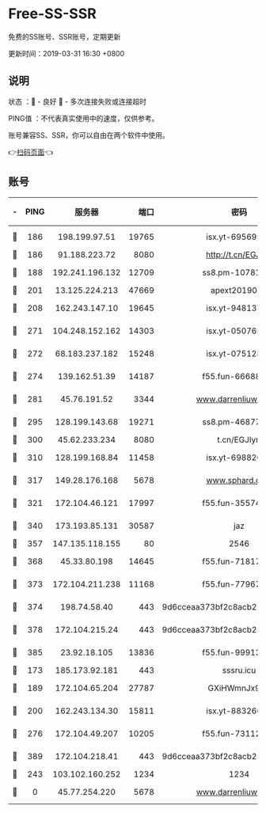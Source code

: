 # Free-SS-SSR

免费的SS账号、SSR账号，定期更新

更新时间：2019-03-31 16:30 +0800

## 说明

状态     ：🙂 - 良好 🙁 - 多次连接失败或连接超时

PING值   ：不代表真实使用中的速度，仅供参考。

账号兼容SS、SSR，你可以自由在两个软件中使用。

👉[扫码页面](https://liesauer.github.io/Free-SS-SSR/)👈

## 账号

|-|PING|服务器|端口|密码|加密方式|区域|
|:----:|:----:|:-----:|-----:|:----:|:----:|:----:|
|🙂|186|198.199.97.51|19765|isx.yt-69569587|aes-256-cfb|US|
|🙂|186|91.188.223.72|8080|http://t.cn/EGJIyrl|rc4-md5|RU|
|🙂|188|192.241.196.132|12709|ss8.pm-10781424|aes-256-cfb|US|
|🙂|201|13.125.224.213|47669|apext2019001|chacha20|KR|
|🙂|208|162.243.147.10|19645|isx.yt-94813744|aes-256-cfb|US|
|🙂|271|104.248.152.162|14303|isx.yt-05076511|aes-256-cfb|SG|
|🙂|272|68.183.237.182|15248|isx.yt-07512892|aes-256-cfb|SG|
|🙂|274|139.162.51.39|14187|f55.fun-66688027|aes-256-cfb|SG|
|🙂|281|45.76.191.52|3344|www.darrenliuwei.com|aes-256-cfb|JP|
|🙂|295|128.199.143.68|19271|ss8.pm-46877395|aes-256-cfb|SG|
|🙂|300|45.62.233.234|8080|t.cn/EGJIyrl|rc4-md5|CA|
|🙂|310|128.199.168.84|11458|isx.yt-69882688|aes-256-cfb|SG|
|🙂|317|149.28.176.168|5678|www.sphard.com|aes-256-cfb|AU|
|🙂|321|172.104.46.121|17997|f55.fun-35574744|aes-256-cfb|SG|
|🙂|340|173.193.85.131|30587|jaz|aes-256-cfb|US|
|🙂|357|147.135.118.155|80|2546|chacha20|US|
|🙂|368|45.33.80.198|14645|f55.fun-71817463|aes-256-cfb|US|
|🙂|373|172.104.211.238|11168|f55.fun-77967881|aes-256-cfb|US|
|🙂|374|198.74.58.40|443|9d6cceaa373bf2c8acb22e60b6a58be6|aes-256-cfb|US|
|🙂|378|172.104.215.24|443|9d6cceaa373bf2c8acb22e60b6a58be6|aes-256-cfb|US|
|🙂|385|23.92.18.105|13836|f55.fun-99913847|aes-256-cfb|US|
|🙂|173|185.173.92.181|443|sssru.icu|rc4-md5|RU|
|🙂|189|172.104.65.204|27787|GXiHWmnJx94S|aes-256-cfb|JP|
|🙂|200|162.243.134.30|15811|isx.yt-88326098|aes-256-cfb|US|
|🙂|276|172.104.49.207|10205|f55.fun-73112677|aes-256-cfb|SG|
|🙂|389|172.104.218.41|443|9d6cceaa373bf2c8acb22e60b6a58be6|aes-256-cfb|US|
|🙁|243|103.102.160.252|1234|1234|rc4-md5|JP|
|🙁|0|45.77.254.220|5678|www.darrenliuwei.com|aes-256-cfb|SG|
